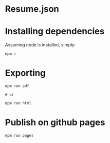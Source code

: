 # Resume.json

# Installing dependencies

Assuming node is installed, simply:

```
npm i
```

# Exporting

```
npm run pdf

# or

npm run html
```

# Publish on github pages

```
npm run pages
```
